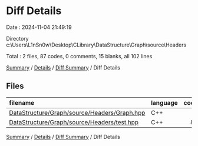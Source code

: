 # Diff Details

Date : 2024-11-04 21:49:19

Directory c:\\Users\\L1nSn0w\\Desktop\\CLibrary\\DataStructure\\Graph\\source\\Headers

Total : 2 files,  87 codes, 0 comments, 15 blanks, all 102 lines

[Summary](results.md) / [Details](details.md) / [Diff Summary](diff.md) / Diff Details

## Files
| filename | language | code | comment | blank | total |
| :--- | :--- | ---: | ---: | ---: | ---: |
| [DataStructure/Graph/source/Headers/Graph.hpp](/DataStructure/Graph/source/Headers/Graph.hpp) | C++ | 7 | 0 | 5 | 12 |
| [DataStructure/Graph/source/Headers/test.hpp](/DataStructure/Graph/source/Headers/test.hpp) | C++ | 80 | 0 | 10 | 90 |

[Summary](results.md) / [Details](details.md) / [Diff Summary](diff.md) / Diff Details